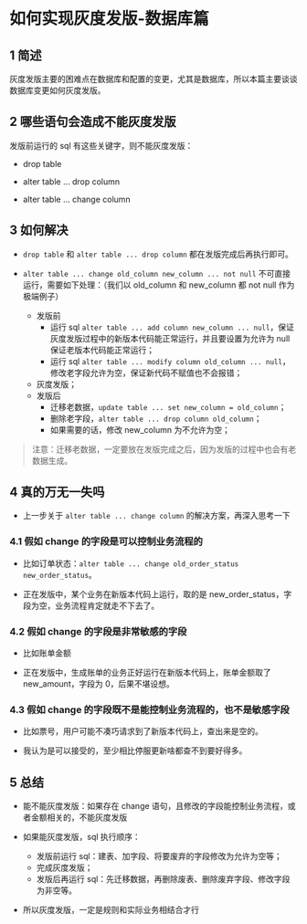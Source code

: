 # 如何实现灰度发版-数据库篇

## 1 简述

灰度发版主要的困难点在数据库和配置的变更，尤其是数据库，所以本篇主要谈谈数据库变更如何灰度发版。

## 2 哪些语句会造成不能灰度发版

发版前运行的 sql 有这些关键字，则不能灰度发版：

- drop table

- alter table ... drop column

- alter table ... change column

## 3 如何解决

- `drop table` 和 `alter table ... drop column` 都在发版完成后再执行即可。

- `alter table ... change old_column new_column ... not null` 不可直接运行，需要如下处理：（我们以 old_column 和 new_column 都 not null 作为极端例子）
  - 发版前
    - 运行 sql `alter table ... add column new_column ... null`，保证灰度发版过程中的新版本代码能正常运行，并且要设置为允许为 null 保证老版本代码能正常运行；
    - 运行 sql `alter table ... modify column old_column ... null`，修改老字段允许为空，保证新代码不赋值也不会报错；
  - 灰度发版；
  - 发版后
    - 迁移老数据，`update table ... set new_column = old_column`；
    - 删除老字段，`alter table ... drop column old_column`；
    - 如果需要的话，修改 new_column 为不允许为空；

> 注意：迁移老数据，一定要放在发版完成之后，因为发版的过程中也会有老数据生成。

## 4 真的万无一失吗

- 上一步关于 `alter table ... change column` 的解决方案，再深入思考一下

### 4.1 假如 change 的字段是可以控制业务流程的

- 比如订单状态：`alter table ... change old_order_status new_order_status`。

- 正在发版中，某个业务在新版本代码上运行，取的是 new_order_status，字段为空，业务流程肯定就走不下去了。

### 4.2 假如 change 的字段是非常敏感的字段

- 比如账单金额

- 正在发版中，生成账单的业务正好运行在新版本代码上，账单金额取了 new_amount，字段为 0，后果不堪设想。

### 4.3 假如 change 的字段既不是能控制业务流程的，也不是敏感字段

- 比如票号，用户可能不凑巧请求到了新版本代码上，查出来是空的。

- 我认为是可以接受的，至少相比停服更新啥都查不到要好得多。

## 5 总结

- 能不能灰度发版：如果存在 change 语句，且修改的字段能控制业务流程，或者金额相关的，不能灰度发版

- 如果能灰度发版，sql 执行顺序：

  - 发版前运行 sql：建表、加字段、将要废弃的字段修改为允许为空等；
  - 完成灰度发版；
  - 发版后再运行 sql：先迁移数据，再删除废表、删除废弃字段、修改字段为非空等。

- 所以灰度发版，一定是规则和实际业务相结合才行
